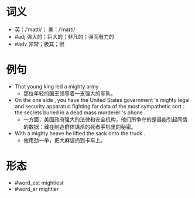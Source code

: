# 词义
- 英：/ˈmaɪti/； 美：/ˈmaɪti/
- #adj 强大的；巨大的；非凡的；强而有力的
- #adv 非常；极其；很
# 例句
- That young king led a mighty army .
	- 那位年轻的国王领导着一支强大的军队。
- On the one side , you have the United States government 's mighty legal and security apparatus fighting for data of the most sympathetic sort : the secrets buried in a dead mass murderer 's phone .
	- 一方面，美国政府强大的法律和安全机构，他们所争夺的是最能引起同情的数据：藏在制造群体谋杀的死者手机里的秘密。
- With a mighty heave he lifted the sack onto the truck .
	- 他用劲一举，把大麻袋扔到卡车上。
# 形态
- #word_est mightiest
- #word_er mightier
